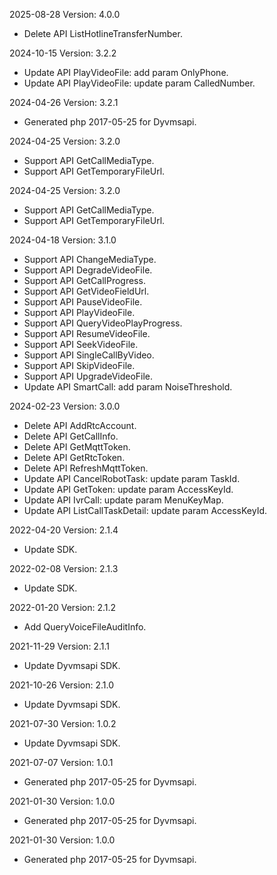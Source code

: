 2025-08-28 Version: 4.0.0
- Delete API ListHotlineTransferNumber.


2024-10-15 Version: 3.2.2
- Update API PlayVideoFile: add param OnlyPhone.
- Update API PlayVideoFile: update param CalledNumber.


2024-04-26 Version: 3.2.1
- Generated php 2017-05-25 for Dyvmsapi.

2024-04-25 Version: 3.2.0
- Support API GetCallMediaType.
- Support API GetTemporaryFileUrl.


2024-04-25 Version: 3.2.0
- Support API GetCallMediaType.
- Support API GetTemporaryFileUrl.


2024-04-18 Version: 3.1.0
- Support API ChangeMediaType.
- Support API DegradeVideoFile.
- Support API GetCallProgress.
- Support API GetVideoFieldUrl.
- Support API PauseVideoFile.
- Support API PlayVideoFile.
- Support API QueryVideoPlayProgress.
- Support API ResumeVideoFile.
- Support API SeekVideoFile.
- Support API SingleCallByVideo.
- Support API SkipVideoFile.
- Support API UpgradeVideoFile.
- Update API SmartCall: add param NoiseThreshold.


2024-02-23 Version: 3.0.0
- Delete API AddRtcAccount.
- Delete API GetCallInfo.
- Delete API GetMqttToken.
- Delete API GetRtcToken.
- Delete API RefreshMqttToken.
- Update API CancelRobotTask: update param TaskId.
- Update API GetToken: update param AccessKeyId.
- Update API IvrCall: update param MenuKeyMap.
- Update API ListCallTaskDetail: update param AccessKeyId.


2022-04-20 Version: 2.1.4
- Update SDK.

2022-02-08 Version: 2.1.3
- Update SDK.

2022-01-20 Version: 2.1.2
- Add QueryVoiceFileAuditInfo.

2021-11-29 Version: 2.1.1
- Update Dyvmsapi SDK.

2021-10-26 Version: 2.1.0
- Update Dyvmsapi SDK.

2021-07-30 Version: 1.0.2
- Update Dyvmsapi SDK.

2021-07-07 Version: 1.0.1
- Generated php 2017-05-25 for Dyvmsapi.

2021-01-30 Version: 1.0.0
- Generated php 2017-05-25 for Dyvmsapi.

2021-01-30 Version: 1.0.0
- Generated php 2017-05-25 for Dyvmsapi.

